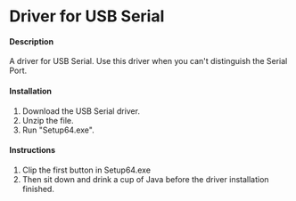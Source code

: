# Driver for USB Serial

#### Description
A driver for USB Serial.
Use this driver when you can't distinguish the Serial Port.

#### Installation

1. Download the USB Serial driver.
2. Unzip the file.
3. Run "Setup64.exe".

#### Instructions

1. Clip the first button in Setup64.exe
2. Then sit down and drink a cup of Java before the driver installation finished.
